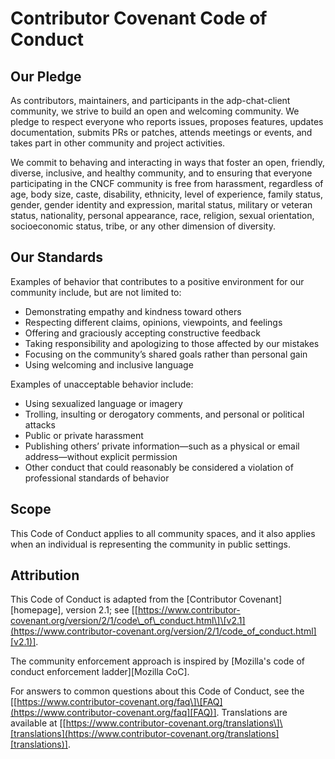 # Contributor Covenant Code of Conduct

## Our Pledge

As contributors, maintainers, and participants in the adp-chat-client community, we strive to build an open and welcoming community. We pledge to respect everyone who reports issues, proposes features, updates documentation, submits PRs or patches, attends meetings or events, and takes part in other community and project activities.

We commit to behaving and interacting in ways that foster an open, friendly, diverse, inclusive, and healthy community, and to ensuring that everyone participating in the CNCF community is free from harassment, regardless of age, body size, caste, disability, ethnicity, level of experience, family status, gender, gender identity and expression, marital status, military or veteran status, nationality, personal appearance, race, religion, sexual orientation, socioeconomic status, tribe, or any other dimension of diversity.

## Our Standards

Examples of behavior that contributes to a positive environment for our community include, but are not limited to:

* Demonstrating empathy and kindness toward others
* Respecting different claims, opinions, viewpoints, and feelings
* Offering and graciously accepting constructive feedback
* Taking responsibility and apologizing to those affected by our mistakes
* Focusing on the community’s shared goals rather than personal gain
* Using welcoming and inclusive language

Examples of unacceptable behavior include:

* Using sexualized language or imagery
* Trolling, insulting or derogatory comments, and personal or political attacks
* Public or private harassment
* Publishing others’ private information—such as a physical or email address—without explicit permission
* Other conduct that could reasonably be considered a violation of professional standards of behavior

## Scope

This Code of Conduct applies to all community spaces, and it also applies when an individual is representing the community in public settings.

## Attribution

This Code of Conduct is adapted from the \[Contributor Covenant]\[homepage], version 2.1; see \[[https://www.contributor-covenant.org/version/2/1/code\_of\_conduct.html\]\[v2.1](https://www.contributor-covenant.org/version/2/1/code_of_conduct.html][v2.1)].

The community enforcement approach is inspired by \[Mozilla's code of conduct enforcement ladder]\[Mozilla CoC].

For answers to common questions about this Code of Conduct, see the \[[https://www.contributor-covenant.org/faq\]\[FAQ](https://www.contributor-covenant.org/faq][FAQ)]. Translations are available at \[[https://www.contributor-covenant.org/translations\]\[translations](https://www.contributor-covenant.org/translations][translations)].
